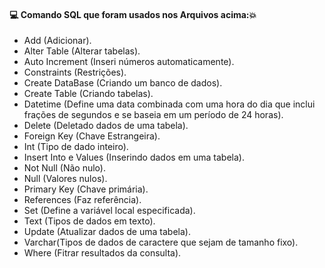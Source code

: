 #### :computer: Comando SQL que foram usados nos Arquivos acima::boom:
- Add (Adicionar).
- Alter Table (Alterar tabelas).
- Auto Increment (Inseri números automaticamente).
- Constraints (Restrições).
- Create DataBase (Criando um banco de dados).
- Create Table (Criando tabelas).
- Datetime (Define uma data combinada com uma hora do dia que inclui frações de segundos e se baseia em um período de 24 horas).
- Delete (Deletado dados de uma tabela).
- Foreign Key (Chave Estrangeira).
- Int (Tipo de dado inteiro).
- Insert Into e Values (Inserindo dados em uma tabela).
- Not Null (Não nulo).
- Null (Valores nulos).
- Primary Key (Chave primária).
- References (Faz referência).
- Set (Define a variável local especificada).
- Text (Tipos de dados em texto).
- Update (Atualizar dados de uma tabela).
- Varchar(Tipos de dados de caractere que sejam de tamanho fixo).
- Where (Fitrar resultados da consulta).
